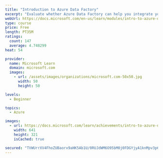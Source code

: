 ```yaml
---
title: "Introduction to Azure Data Factory"
excerpt: "Evaluate whether Azure Data Factory can help you integrate your data sources. Describe how Azure Data Factory can ingest data from on-premises, multiple-cloud and SaaS data sources."
webUrl: https://docs.microsoft.com/en-us/learn/modules/intro-to-azure-data-factory/
type: course
price: Free
length: PT35M
ratings:
  count: 147
  average: 4.748299
heat: 54

provider:
  name: Microsoft Learn
  domain: microsoft.com
  images:
    - url: /assets/images/organizations/microsoft.com-50x50.jpg
      width: 50
      height: 50

levels:
  - Beginner

topics:
  - Azure

images:
  - url: https://docs.microsoft.com/learn/achievements/intro-to-azure-data-factory-social.png
    width: 641
    height: 321
    isCached: true

secured: "TVWUrrXV4FhoZUBaorx9aHK5Ab1U/0RUJdWM6O95bM0j0FDGYjyA1knMpv3p6QvPoTcGb/nTnWIY7ibI5lfyvoX9CgDSeeTgIgEaPFnv7mtwn9LO0DABAYyQ2p7ImoFLhxqH2s4PzXazTBThpVHNSZAHnryGHnv1NeQekvhBkYLZrztmPsQRF4ZjAYz3ufQOLGpoaFmFjSXj5fyuIvxrrA2LQ0GmEawju/+E5x3jJMhpE3dCEbstFX0OROAiooTXKDzP7pwKmqzvXLApSCeb3xuwcqJRfY3/X/KTh0nmAV/RRfp7JXVtgeaE4jnx64VcS7O+3UKep9FWNttQTFKqpinckCdCSyt0hWvFkNjOLVUEGyrjfIHLclAF4cQ9gI+49feU/RD/KRuiuoX6S+ylgYhWEkjAqVp83buL3bNiRj8=;7a6sWRIW2Lqeya0aNz+RiQ=="
---
```


